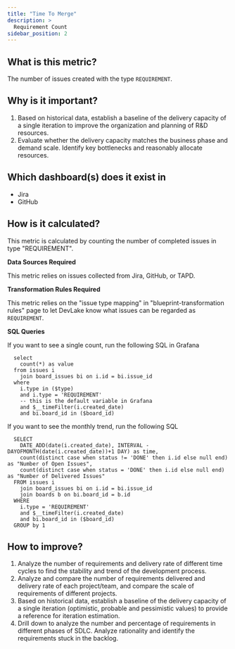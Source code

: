 ```yaml
---
title: "Time To Merge"
description: >
  Requirement Count
sidebar_position: 2
---
```


## What is this metric? 
The number of issues created with the type `REQUIREMENT`.

## Why is it important?
1. Based on historical data, establish a baseline of the delivery capacity of a single iteration to improve the organization and planning of R&D resources.
2. Evaluate whether the delivery capacity matches the business phase and demand scale. Identify key bottlenecks and reasonably allocate resources.

## Which dashboard(s) does it exist in
- Jira
- GitHub


## How is it calculated?
This metric is calculated by counting the number of completed issues in type "REQUIREMENT".

<b>Data Sources Required</b>

This metric relies on issues collected from Jira, GitHub, or TAPD.

<b>Transformation Rules Required</b>

This metric relies on the "issue type mapping" in "blueprint-transformation rules" page to let DevLake know what issues can be regarded as `REQUIREMENT`.

<b>SQL Queries</b>

If you want to see a single count, run the following SQL in Grafana
```
  select 
    count(*) as value
  from issues i
    join board_issues bi on i.id = bi.issue_id
  where 
    i.type in ($type)
    and i.type = 'REQUIREMENT'
    -- this is the default variable in Grafana
    and $__timeFilter(i.created_date)
    and bi.board_id in ($board_id)
```

If you want to see the monthly trend, run the following SQL
```
  SELECT
    DATE_ADD(date(i.created_date), INTERVAL -DAYOFMONTH(date(i.created_date))+1 DAY) as time,
    count(distinct case when status != 'DONE' then i.id else null end) as "Number of Open Issues",
    count(distinct case when status = 'DONE' then i.id else null end) as "Number of Delivered Issues"
  FROM issues i
    join board_issues bi on i.id = bi.issue_id
    join boards b on bi.board_id = b.id
  WHERE 
    i.type = 'REQUIREMENT'
    and $__timeFilter(i.created_date)
    and bi.board_id in ($board_id)
  GROUP by 1
```

## How to improve?
1. Analyze the number of requirements and delivery rate of different time cycles to find the stability and trend of the development process.
2. Analyze and compare the number of requirements delivered and delivery rate of each project/team, and compare the scale of requirements of different projects.
3. Based on historical data, establish a baseline of the delivery capacity of a single iteration (optimistic, probable and pessimistic values) to provide a reference for iteration estimation.
4. Drill down to analyze the number and percentage of requirements in different phases of SDLC. Analyze rationality and identify the requirements stuck in the backlog. 
